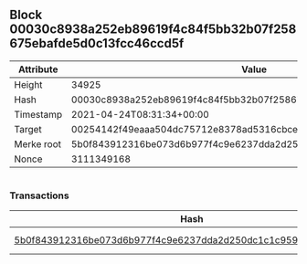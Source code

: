 ## Block 00030c8938a252eb89619f4c84f5bb32b07f258675ebafde5d0c13fcc46ccd5f

Attribute | Value
--- | ---
Height | 34925
Hash | 00030c8938a252eb89619f4c84f5bb32b07f258675ebafde5d0c13fcc46ccd5f
Timestamp | 2021-04-24T08:31:34+00:00
Target | 00254142f49eaaa504dc75712e8378ad5316cbcead634704b3734b6271167cc4
Merke root | 5b0f843912316be073d6b977f4c9e6237dda2d250dc1c1c9593f705fefb388f8
Nonce | 3111349168

```

```

### Transactions

Hash | Amount
--- | ---
[5b0f843912316be073d6b977f4c9e6237dda2d250dc1c1c9593f705fefb388f8](5b0f843912316be073d6b977f4c9e6237dda2d250dc1c1c9593f705fefb388f8.md) | 10.00000000 SKEPTI 
